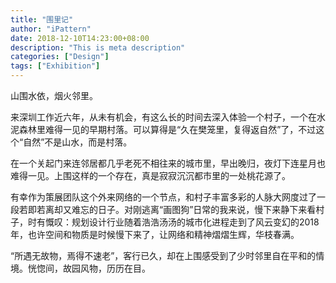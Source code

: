 ```yaml
---
title: "围里记"
author: "iPattern"
date: 2018-12-10T14:23:00+08:00
description: "This is meta description"
categories: ["Design"]
tags: ["Exhibition"]
---
```


山围水依，烟火邻里。

来深圳工作近六年，从未有机会，有这么长的时间去深入体验一个村子，一个在水泥森林里难得一见的早期村落。可以算得是“久在樊笼里，复得返自然”了，不过这个“自然”不是山水，而是村落。

在一个关起门来连邻居都几乎老死不相往来的城市里，早出晚归，夜灯下连星月也难得一见。上围这样的一个存在，真是寂寂沉沉都市里的一处桃花源了。

有幸作为策展团队这个外来网络的一个节点，和村子丰富多彩的人脉大网度过了一段若即若离却又难忘的日子。对刚逃离“画图狗”日常的我来说，慢下来静下来看村子，时有慨叹：规划设计行业随着浩浩汤汤的城市化进程走到了风云变幻的2018年，也许空间和物质是时候慢下来了，让网络和精神熠熠生辉，华枝春满。

“所遇无故物，焉得不速老”，客行已久，却在上围感受到了少时邻里自在平和的情境。恍惚间，故园风物，历历在目。